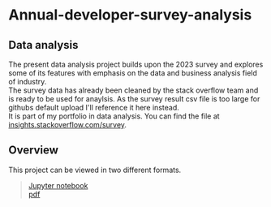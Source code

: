 # Annual-developer-survey-analysis

## Data analysis

The present data analysis project builds upon the 2023 survey and explores some of its features with emphasis on the data and business analysis field of industry.  
The survey data has already been cleaned by the stack overflow team and is ready to be used for anaylsis. As the survey result csv file is too large for githubs default upload I'll reference it here instead.  
It is part of my portfolio in data analysis. You can find the file at [insights.stackoverflow.com/survey](https://insights.stackoverflow.com/survey).

## Overview

This project can be viewed in two different formats.

> [Jupyter notebook](SO-2023-survey.ipynb)  
> [pdf](SO-2023-survey.pdf)  

